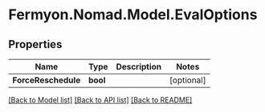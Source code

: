 # Fermyon.Nomad.Model.EvalOptions

## Properties

Name | Type | Description | Notes
------------ | ------------- | ------------- | -------------
**ForceReschedule** | **bool** |  | [optional] 

[[Back to Model list]](../README.md#documentation-for-models) [[Back to API list]](../README.md#documentation-for-api-endpoints) [[Back to README]](../README.md)

